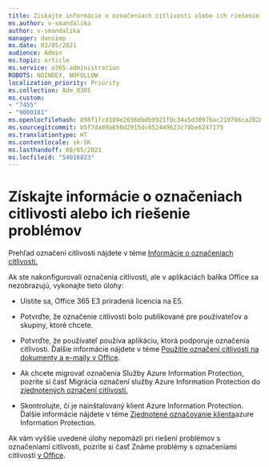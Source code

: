 ```yaml
---
title: Získajte informácie o označeniach citlivosti alebo ich riešenie problémov
ms.author: v-smandalika
author: v-smandalika
manager: dansimp
ms.date: 03/05/2021
audience: Admin
ms.topic: article
ms.service: o365-administration
ROBOTS: NOINDEX, NOFOLLOW
localization_priority: Priority
ms.collection: Adm_O365
ms.custom:
- "7455"
- "9000181"
ms.openlocfilehash: 898f1fcd189e2656dbdb9921f0c34a5d30976ac210766ca28284c455053dae50
ms.sourcegitcommit: b5f7da89a650d2915dc652449623c78be6247175
ms.translationtype: HT
ms.contentlocale: sk-SK
ms.lasthandoff: 08/05/2021
ms.locfileid: "54016823"
---
```

# <a name="learn-about-or-troubleshoot-sensitivity-labels"></a>Získajte informácie o označeniach citlivosti alebo ich riešenie problémov

Prehľad označení citlivosti nájdete v téme [Informácie o označeniach citlivosti.](https://docs.microsoft.com/microsoft-365/compliance/sensitivity-labels)

Ak ste nakonfigurovali označenia citlivosti, ale v aplikáciách balíka Office sa nezobrazujú, vykonajte tieto úlohy:

- Uistite sa, Office 365 E3 priradená licencia na E5.

- Potvrďte, že označenie citlivosti bolo publikované pre používateľov a skupiny, ktoré chcete.

- Potvrďte, že používateľ používa aplikáciu, ktorá podporuje označenia citlivosti. Ďalšie informácie nájdete v téme [Použitie označení citlivosti na dokumenty a e-maily v Office](https://support.microsoft.com/topic/apply-sensitivity-labels-to-your-files-and-email-in-office-2f96e7cd-d5a4-403b-8bd7-4cc636bae0f9).

- Ak chcete migrovať označenia Služby Azure Information Protection, pozrite si časť Migrácia označení služby Azure Information Protection do [zjednotených označení citlivosti.](https://docs.microsoft.com/azure/information-protection/configure-policy-migrate-labels)

- Skontrolujte, či je nainštalovaný klient Azure Information Protection. Ďalšie informácie nájdete v téme [Zjednotené označovanie klienta](https://docs.microsoft.com/azure/information-protection/rms-client/unifiedlabelingclient-version-release-history)azure Information Protection.

Ak vám vyššie uvedené úlohy nepomázli pri riešení problémov s označeniami citlivosti, pozrite si časť Známe problémy s označeniami citlivosti [v Office](https://support.microsoft.com/topic/known-issues-with-sensitivity-labels-in-office-b169d687-2bbd-4e21-a440-7da1b2743edc).
